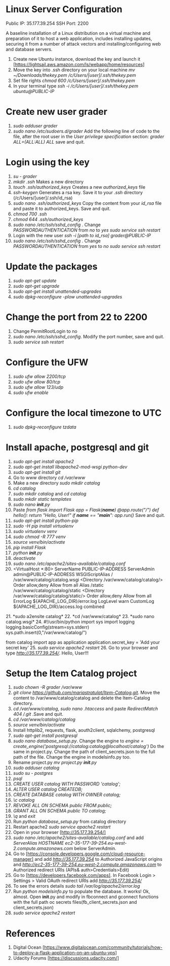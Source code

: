 # Linux Server Configuration
Public IP: 35.177.39.254
SSH Port: 2200



A baseline installation of a Linux distribution on a virtual machine and preparation of it to host a web application, includes installing updates, securing it from a number of attack vectors and installing/configuring web and database servers.

  1. Create new Ubuntu instance, download the key and launch it [https://lightsail.aws.amazon.com/ls/webapp/home/resources]
  2. Move the key into .ssh directory on your local machine
  *mv ~/Downloads/thekey.pem /c/Users/[user]/.ssh/thekey.pem*
  3. Set file rights
  *chmod 600 /c/Users/[user]/.ssh/thekey.pem*
  4. In your terminal type
  *ssh -i /c/Users/[user]/.ssh/thekey.pem ubuntu@PUBLIC-IP*
 # Create new user grader
  1. *sudo adduser grader*
  2. *sudo nano /etc/sudoers.d/grader* 
  Add the following line of code to the file, after the root user in the *User privilege specification* section:
    *grader ALL=(ALL:ALL) ALL*   save and quit.
# Login using the key
  1. *su - grader* 
  2. *mkdir .ssh*
  Makes a new directory
  3. *touch .ssh/authorized_keys* 
  Creates a new *authorized_keys* file
  4. *ssh-keygen* Generates a rsa key. Save it to your *.ssh* directory (/c/Users/[user]/.ssh/id_rsa)
  5. *sudo nano .ssh/authorized_keys* 
  Copy the content from your *id_rsa* file and paste it to authorized_keys. Save and quit.
  6. *chmod 700 .ssh*
  7. *chmod 644 .ssh/authorized_keys*
  8. *sudo nano /etc/ssh/sshd_config* . Change *PASSWORDAUTHENTICATION* from *no* to *yes*
    *sudo service ssh restart*
  9. Login with the new user
    *ssh -i [path to id_rsa] grader@PUBLIC-IP*
  10. *sudo nano /etc/ssh/sshd_config* . Change *PASSWORDAUTHENTICATION* from *yes* to *no*
   *sudo service ssh restart*
# Update the packages
  1. *sudo apt-get update*
  2. *sudo apt-get upgrade*
  3. *sudo apt-get install unattended-upgrades*
  4. *sudo dpkg-reconfigure -plow unattended-upgrades*
# Change the port from 22 to 2200
  1. Change PermitRootLogin to no
  2. *sudo nano /etc/ssh/sshd_config*. Modify the port number, save and quit.
  3. *sudo service ssh restart*
# Configure the UFW
  1. *sudo ufw allow 2200/tcp*
  2. *sudo ufw allow 80/tcp*
  3. *sudo ufw allow 123/udp*
  4. *sudo ufw enable*
# Configure the local timezone to UTC
  1. *sudo dpkg-reconfigure tzdata*
# Install apache, postgresql and git
  1. *sudo apt-get install apache2*
  2. *sudo apt-get install libapache2-mod-wsgi python-dev*
  3. *sudo apt-get install git*
  4. Go to www directory *cd /var/www*
  5. Make a new directory *sudo mkdir catalog*
  6. *cd catalog*
  7. *sudo mkdir catalog* and *cd catalog*
  8. *sudo mkdir static templates*
  9. *sudo nano __init__.py*
  10. Paste 
*from flask import Flask
app = Flask(__name__)
@app.route("/")
def hello():
    return "Hello, User!"
if __name__ == "__main__":
    app.run()*
     Save and quit.
  11. *sudo apt-get install python-pip*
  12. *sudo -H pip install virtualenv*
  13. *sudo virtualenv venv*
  14. *sudo chmod -R 777 venv*
  15. *source venv/bin/activate*
  16. *pip install Flask*
  17. *python __init__.py*
  18. *deactivate*
  19. *sudo nano /etc/apache2/sites-available/catalog.conf*
  20. <VirtualHost *:80>
      ServerName PUBLIC-IP-ADDRESS
      ServerAdmin admin@PUBLIC-IP-ADDRESS
      WSGIScriptAlias / /var/www/catalog/catalog.wsgi
      <Directory /var/www/catalog/catalog/>
          Order allow,deny
          Allow from all
      </Directory>
      Alias /static /var/www/catalog/catalog/static
      <Directory /var/www/catalog/catalog/static/>
          Order allow,deny
          Allow from all
      </Directory>
      ErrorLog ${APACHE_LOG_DIR}/error.log
      LogLevel warn
      CustomLog ${APACHE_LOG_DIR}/access.log combined
  </VirtualHost>
  21. *sudo a2ensite catalog*
  22. *cd /var/www/catalog*
  23. *sudo nano catalog.wsgi*
  24.   #!/usr/bin/python
  import sys
  import logging
  logging.basicConfig(stream=sys.stderr)
  sys.path.insert(0,"/var/www/catalog/")
  
  from catalog import app as application
  application.secret_key = 'Add your secret key'
 25. *sudo service apache2 restart*
 26. Go to your browser and type *http://35.177.39.254/*. Hello, User!!!
# Setup the Item Catalog project
  1. *sudo chown -R grader /var/www*
  2. *git clone https://github.com/mariastratulat/Item-Catalog.git*. Move the content to /var/www/catalog/catalog and delete the Item-Catalog directory.
  3. *cd /var/www/catalog*, *sudo nano .htaccess* and paste *RedirectMatch 404 /\.git* .Save and quit.
  4. *cd /var/www/catalog/catalog*
  5. *source venv/bin/activate*
  6. Install httplib2, requests, flask, aouth2client, sqlalchemy, postgresql
  7. *sudo apt-get install postgresql*
  8. *sudo nano database_setup.py*. Change the engine to *engine = create_engine('postgresql://catalog:catalog@localhost/catalog')*
    Do the same in project.py. Change the path of client_secrets.json to the full path of the file. Change the engine in modelsinfo.py too.
  9. Rename project.py *mv project.py __init__.py*
  10. *sudo adduser catalog*
  11. *sudo su - postgres*
  12. *psql*
  13. *CREATE USER catalog WITH PASSWORD 'catalog';*
  14. *ALTER USER catalog CREATEDB;*
  15. *CREATE DATABASE catalog WITH OWNER catalog;*
  16. *\c catalog*
  17. *REVOKE ALL ON SCHEMA public FROM public;*
  18. *GRANT ALL ON SCHEMA public TO catalog;*
  19. *\q* and *exit*
  20. Run *python database_setup.py* from catalog directory
  21. Restart apache2 *sudo service apache2 restart*
  22. Open in your browser [http://35.177.39.254/]
  23. *sudo nano /etc/apache2/sites-available/catalog.conf* and add *ServerAlias HOSTNAME ec2-35-177-39-254.eu-west-2.compute.amazonaws.com* below ServerAdmin.
  24. Go to [https://console.developers.google.com/cloud-resource-manager] and add *http://35.177.39.254* to Authorized JavaScript origins and *http://ec2-35-177-39-254.eu-west-2.compute.amazonaws.com* to Authorized redirect URIs (APIs& auth>Credentials>Edit)
  25. Go to [https://developers.facebook.com/apps]. In Facebook Login > Settings > Valid OAuth redirect URIs add *http://35.177.39.254/* 
  26. To see the errors details *sudo tail /var/log/apache2/error.log*
  27. Run *python modelsinfo.py* to populate the database. It works! Ok, almost. Open __init__.py and modify in fbconnect and gconnect functions with the full path oc secrets files(fb_client_secrets.json and client_secrets.json)
  28. *sudo service apache2 restart*
# References
  1. Digital Ocean [https://www.digitalocean.com/community/tutorials/how-to-deploy-a-flask-application-on-an-ubuntu-vps]
  2. Udacity Forums [https://discussions.udacity.com/]
 


 


